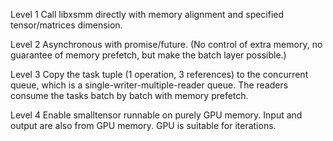 Level 1
Call libxsmm directly with memory alignment and specified tensor/matrices dimension.

Level 2
Asynchronous with promise/future. 
(No control of extra memory, no guarantee of memory prefetch, but make the batch layer possible.)

Level 3
Copy the task tuple (1 operation, 3 references) to the concurrent queue, 
which is a single-writer-multiple-reader queue. 
The readers consume the tasks batch by batch with memory prefetch.

Level 4
Enable smalltensor runnable on purely GPU memory. Input and output are also from GPU memory.
GPU is suitable for iterations.